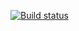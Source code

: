 [![Build status](https://ci.appveyor.com/api/projects/status/jxw9gqrey13ad4ci?svg=true)](https://ci.appveyor.com/project/APakaeva/selenide)
